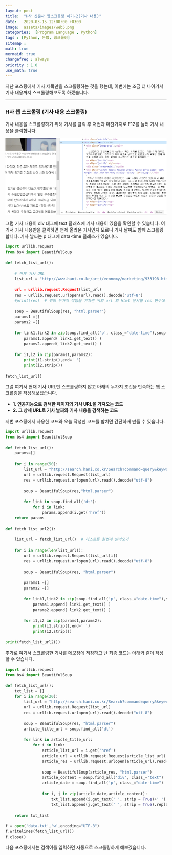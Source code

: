 ```yaml
---
layout: post
title:  "H사 신문사 웹스크롤링 하기-2(기사 내용)"
date:   2020-03-15 12:00:00 +0300
image:  assets/images/web5.png
categories:  [Program Language , Python]
tags : [Python, 문법, 웹크롤링]
sitemap :
math: true
mermaid: true
changefreq : always
priority : 1.0
use_math: true
---
```



지난 포스팅에서 기사 제목만을 스크롤링하는 것을 했는데, 이번에는 조금 더 나아가서 기사 내용까지 스크롤링해보도록 하겠습니다. 

--------

### H사 웹 스크롤링 (기사 내용 스크롤링)

기사 내용을 스크롤링하기 위해 기사를 클릭 후 저번과 마찬가지로 F12를 눌러 기사 내용을 클릭합니다.

<center><img src="../assets//images/web5.png" ></center>

그럼 기사 내용이 div 태그에 text 클래스에 기사 내용이 있음을 확인할 수 있습니다. 여기서 기사 내용만을 클릭하면 언제 올라온 기사인지 모르니 기사 날짜도 함께 스크롤링합니다. 기사 날짜는 p 태그에 data-time 클래스가 있습니다. 


```python
import urllib.request
from bs4 import BeautifulSoup

def fetch_list_url():

    # 현재 기사 URL
    list_url = "http://www.hani.co.kr/arti/economy/marketing/933198.html

    url = urllib.request.Request(list_url)
    res = urllib.request.urlopen(url).read().decode("utf-8")
    #print(res)  # 위의 두가지 작업을 거치면 위의 url 의 html 문서를 res 변수에 담을수 있게 된다.

    soup = BeautifulSoup(res, "html.parser")  
    params1 =[]
    params2 =[]

    for link1,link2 in zip(soup.find_all('p', class_="date-time"),soup.find_all('div', class_="text")):
        params1.append( link1.get_text() )
        params2.append( link2.get_text() )
    
    for i1,i2 in zip(params1,params2):
        print(i1.strip(),end=' ')
        print(i2.strip())

fetch_list_url()
```

그럼 여기서 현재 기사 URL만 스크롤링하지 않고 아래의 두가지 조건을 만족하는 웹 스크롤링을 작성해보겠습니다.  

* **1. 인공지능으로 검색한 페이지의 기사 URL을 가져오는 코드**
* **2. 그 상세 URL로 기사 날짜와 기사 내용을 검색하는 코드**

저번 포스팅에서 사용한 코드와 오늘 작성한 코드를 합치면 간단하게 만들 수 있습니다. 


```python
import urllib.request
from bs4 import BeautifulSoup

def fetch_list_url():
    params=[]
    
    for i in range(50):
        list_url = "http://search.hani.co.kr/Search?command=query&keyword=%EC%9D%B8%EA%B3%B5%EC%A7%80%EB%8A%A5&media=news&submedia=&sort=d&period=all&datefrom=2000.01.01&dateto=2020.03.22&pageseq="+str(i)
        url = urllib.request.Request(list_url)
        res = urllib.request.urlopen(url).read().decode("utf-8")

        soup = BeautifulSoup(res,"html.parser")  
        
        for link in soup.find_all('dt'):
            for i in link:
                params.append(i.get('href'))
    return params

def fetch_list_url2():

    list_url = fetch_list_url()  # 리스트를 한번에 받아오기
    
    for i in range(len(list_url)):
        url = urllib.request.Request(list_url[i])
        res = urllib.request.urlopen(url).read().decode("utf-8")
        
        soup = BeautifulSoup(res, "html.parser")  
        
        params1 =[]
        params2 =[]
    
        for link1,link2 in zip(soup.find_all('p', class_="date-time"),soup.find_all('div', class_="text")):
            params1.append( link1.get_text() )
            params2.append( link2.get_text() )
        
        for i1,i2 in zip(params1,params2):
            print(i1.strip(),end=' ')
            print(i2.strip())
	  
print(fetch_list_url2())
```

추가로 여기서 스크롤링한 기사를 메모장에 저장하고 난 최종 코드는 아래와 같이 작성할 수 있습니다.

```python
import urllib.request
from bs4 import BeautifulSoup

def fetch_list_url():
    txt_list = []
    for i in range(20):
        list_url = "http://search.hani.co.kr/Search?command=query&keyword=%EC%9D%B8%EA%B3%B5%EC%A7%80%EB%8A%A5&media=news&submedia=&sort=d&period=all&datefrom=2000.01.01&dateto=2020.03.22&pageseq="+str(i)
        url = urllib.request.Request(list_url)
        res = urllib.request.urlopen(url).read().decode("utf-8")
    
        soup = BeautifulSoup(res, "html.parser")  
        article_title_url = soup.find_all('dt')  

        for link in article_title_url:
            for i in link: 
                article_list_url = i.get('href')
                article_url = urllib.request.Request(article_list_url)
                article_res = urllib.request.urlopen(article_url).read().decode("utf-8")             

                soup = BeautifulSoup(article_res, "html.parser")
                article_content = soup.find_all('div', class_="text")
                article_date = soup.find_all('p', class_="date-time")              

                for i, j in zip(article_date,article_content):
                    txt_list.append(i.get_text(' ', strip = True)+' ')
                    txt_list.append(j.get_text(' ', strip = True).replace('\n',' ')+'\n')
        
    return txt_list

f = open('data.txt','w',encoding="UTF-8")
f.writelines(fetch_list_url())
f.close()
```

다음 포스팅에서는 검색어를 입력하면 자동으로 스크롤링하게 해보겠습니다. 
